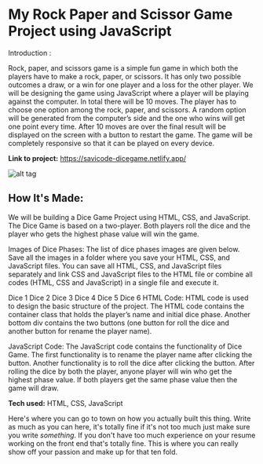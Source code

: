 # My Rock Paper and Scissor Game Project using JavaScript
Introduction : 

Rock, paper, and scissors game is a simple fun game in which both the players have to make a rock, paper, or scissors. It has only two possible outcomes a draw, or a win for one player and a loss for the other player. We will be designing the game using JavaScript where a player will be playing against the computer. In total there will be 10 moves. The player has to choose one option among the rock, paper, and scissors. A random option will be generated from the computer’s side and the one who wins will get one point every time. After 10 moves are over the final result will be displayed on the screen with a button to restart the game. The game will be completely responsive so that it can be played on every device.

**Link to project:** https://savicode-dicegame.netlify.app/

![alt tag](https://pasteboard.co/d8kwNGNP4xD8.png)

## How It's Made:
We will be building a Dice Game Project using HTML, CSS, and JavaScript. The Dice Game is based on a two-player. Both players roll the dice and the player who gets the highest phase value will win the game.

Images of Dice Phases: The list of dice phases images are given below. Save all the images in a folder where you save your HTML, CSS, and JavaScript files. You can save all HTML, CSS, and JavaScript files separately and link CSS and JavaScript files to the HTML file or combine all codes (HTML, CSS and JavaScript) in a single file and execute it.

Dice 1
Dice 2
Dice 3
Dice 4
Dice 5
Dice 6
HTML Code: HTML code is used to design the basic structure of the project. The HTML code contains the container class that holds the player’s name and initial dice phase. Another bottom div contains the two buttons (one button for roll the dice and another button for rename the player name).

JavaScript Code: The JavaScript code contains the functionality of Dice Game. The first functionality is to rename the player name after clicking the button. Another functionality is to roll the dice after clicking the button. After rolling the dice by both the player, anyone player will win who get the highest phase value. If both players get the same phase value then the game will draw.


**Tech used:** HTML, CSS, JavaScript

Here's where you can go to town on how you actually built this thing. Write as much as you can here, it's totally fine if it's not too much just make sure you write *something*. If you don't have too much experience on your resume working on the front end that's totally fine. This is where you can really show off your passion and make up for that ten fold.








